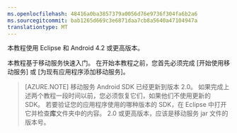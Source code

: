```yaml
---
ms.openlocfilehash: 48416a0ba3857379a0056d76e9736f304fa6b2a6
ms.sourcegitcommit: bab1265d669c3e6871daa7cb8a5640a47104947a
translationtype: MT
---
```

本教程使用 Eclipse 和 Android 4.2 或更高版本。 

本教程基于移动服务快速入门。 在开始本教程之前，您首先必须完成 [开始使用移动服务] 或 [为现有应用程序添加移动服务]。

>[AZURE.NOTE] 移动服务 Android SDK 已经更新到版本 2.0。 如果完成上述两个教程一段时间以前，您必须恢复它们，如果他们不使用更新的 SDK。 若要验证您的应用程序使用的哪种版本的 SDK，在 Eclipse 中打开它并检查**库**文件夹中的内容。 2.0 或更高版本，应该是移动服务 jar 文件的版本号。
